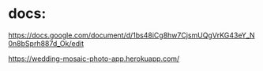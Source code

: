 # docs:
https://docs.google.com/document/d/1bs48iCg8hw7CjsmUQgVrKG43eY_N0n8bSprh887d_Ok/edit

https://wedding-mosaic-photo-app.herokuapp.com/
